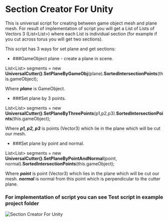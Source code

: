 # Section Creator For Unity
This is universal script for creating between game object mesh and plane mesh.
For result of implementation of script you will get a List of Lists of Vectors 3 (List<List<Vector3>>) where each
List<Vector3> is individual section (for example if you cut across torus you will get two sections).

This script has 3 ways for set plane and get sections:
* ###GameObject plane - create a plane in scene. 

List<List<Vector3>> segments = new **UniversalCutter()**.**SetPlaneByGameObj**(plane).**SortedIntersectionPoints**(this.gameObject);
      
Where ***plane*** is GameObject.

* ###Set plane by 3 points. 

List<List<Vector3>> segments = new **UniversalCutter()**.**SetPlaneByThreePoints**(p1,p2,p3).**SortedIntersectionPoints**(this.gameObject);
      
Where ***p1, p2, p3*** is points (Vector3) which lie in the plane which will be cut our mesh.

* ###Set plane by point and normal.

List<List<Vector3>> segments = new **UniversalCutter()**.**SetPlaneByPointAndNormal**(point, normal).**SortedIntersectionPoints**(this.gameObject);
      
Where ***point*** is point (Vector3) which lies in the plane which will be cut our mesh.
***normal*** is normal from this point which is perpendicular to the cutter plane.
      
### For implementation of script you can see Test script in example project folder


![Section Creator For Unity](https://i.imgur.com/c4LYyKs.png)
